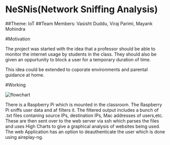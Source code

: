 # NeSNis(Network Sniffing Analysis)

##Theme: IoT
##Team Members: Vasisht Duddu, Viraj Parimi, Mayank Mohindra

#Motivation

The project was started with the idea that a professor should be able to monitor the internet usage by students in the class.
They should also be given an oppurtunity to block a user for a temporary duration of time.

This idea could be extended to coporate environments and parental guidance at home.

#Working

![flowchart](https://cloud.githubusercontent.com/assets/20644368/17896754/5f472e10-696f-11e6-8e78-2c1e3550f738.png)

There is a Raspberry Pi which is mounted in the classroom. The Raspberry Pi sniffs user data and af filters it. The filtered output includes a bunch of .txt files contaning source IPs, destination IPs, Mac addresses of users,etc. These are then sent over to the web server via ssh which parses the files and uses High Charts to give a graphical analysis of websites being used. The web Application has an option to deauthenticate the user which is done using aireplay-ng.






